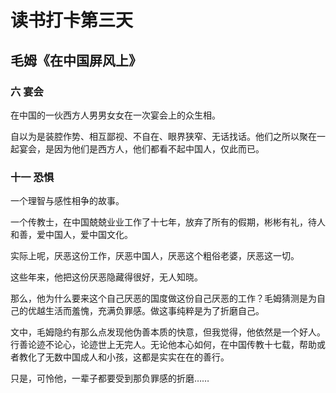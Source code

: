 # 读书打卡第三天

## 毛姆《在中国屏风上》

### 六 宴会

在中国的一伙西方人男男女女在一次宴会上的众生相。

自以为是装腔作势、相互鄙视、不自在、眼界狭窄、无话找话。他们之所以聚在一起宴会，是因为他们是西方人，他们都看不起中国人，仅此而已。

### 十一 恐惧

一个理智与感性相争的故事。

一个传教士，在中国兢兢业业工作了十七年，放弃了所有的假期，彬彬有礼，待人和善，爱中国人，爱中国文化。

实际上呢，厌恶这份工作，厌恶中国人，厌恶这个粗俗老婆，厌恶这一切。

这些年来，他把这份厌恶隐藏得很好，无人知晓。

那么，他为什么要来这个自己厌恶的国度做这份自己厌恶的工作？毛姆猜测是为自己的优越生活而羞愧，充满负罪感。做这事纯粹是为了折磨自己。

文中，毛姆隐约有那么点发现他伪善本质的快意，但我觉得，他依然是一个好人。行善论迹不论心，论迹世上无完人。无论他本心如何，在中国传教十七载，帮助或者教化了无数中国成人和小孩，这都是实实在在的善行。

只是，可怜他，一辈子都要受到那负罪感的折磨……
